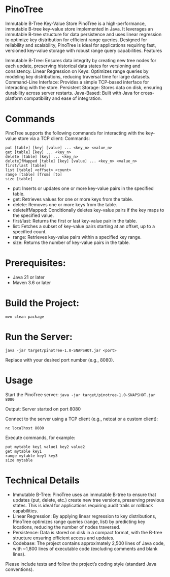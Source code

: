 # PinoTree
Immutable B-Tree Key-Value Store
PinoTree is a high-performance, immutable B-tree key-value store implemented in Java. It leverages an immutable B-tree structure for data persistence and uses linear regression to optimize key distribution for efficient range queries. Designed for reliability and scalability, PinoTree is ideal for applications requiring fast, versioned key-value storage with robust range query capabilities.
Features

Immutable B-Tree: Ensures data integrity by creating new tree nodes for each update, preserving historical data states for versioning and consistency.
Linear Regression on Keys: Optimizes range queries by modeling key distributions, reducing traversal time for large datasets.
Command-Line Interface: Provides a simple TCP-based interface for interacting with the store.
Persistent Storage: Stores data on disk, ensuring durability across server restarts.
Java-Based: Built with Java for cross-platform compatibility and ease of integration.

# Commands
PinoTree supports the following commands for interacting with the key-value store via a TCP client:
Commands:
```
put [table] [key] [value] ... <key_n> <value_n>
get [table] [key] ... <key_n>
delete [table] [key] ... <key_n>
deleteIfMapped [table] [key] [value] ... <key_n> <value_n>
first/last [table]
list [table] <offset> <count>
range [table] [from] [to]
size [table]
```

- put: Inserts or updates one or more key-value pairs in the specified table.
- get: Retrieves values for one or more keys from the table.
- delete: Removes one or more keys from the table.
- deleteIfMapped: Conditionally deletes key-value pairs if the key maps to the specified value.
- first/last: Returns the first or last key-value pair in the table.
- list: Fetches a subset of key-value pairs starting at an offset, up to a specified count.
- range: Retrieves key-value pairs within a specified key range.
- size: Returns the number of key-value pairs in the table.

# Prerequisites:
- Java 21 or later
- Maven 3.6 or later

# Build the Project:
``mvn clean package``

# Run the Server:
``java -jar target/pinotree-1.0-SNAPSHOT.jar <port>``

Replace <port> with your desired port number (e.g., 8080).

# Usage
Start the PinoTree server:
``java -jar target/pinotree-1.0-SNAPSHOT.jar 8080``

Output: Server started on port 8080

Connect to the server using a TCP client (e.g., netcat or a custom client):

``nc localhost 8080``


Execute commands, for example:
```
put mytable key1 value1 key2 value2
get mytable key1
range mytable key1 key3
size mytable
```

# Technical Details

- Immutable B-Tree: PinoTree uses an immutable B-tree to ensure that updates (put, delete, etc.) create new tree versions, preserving previous states. This is ideal for applications requiring audit trails or rollback capabilities.
- Linear Regression: By applying linear regression to key distributions, PinoTree optimizes range queries (range, list) by predicting key locations, reducing the number of nodes traversed.
- Persistence: Data is stored on disk in a compact format, with the B-tree structure ensuring efficient access and updates.
- Codebase: The project contains approximately 2,500 lines of Java code, with ~1,800 lines of executable code (excluding comments and blank lines).

Please include tests and follow the project’s coding style (standard Java conventions).
